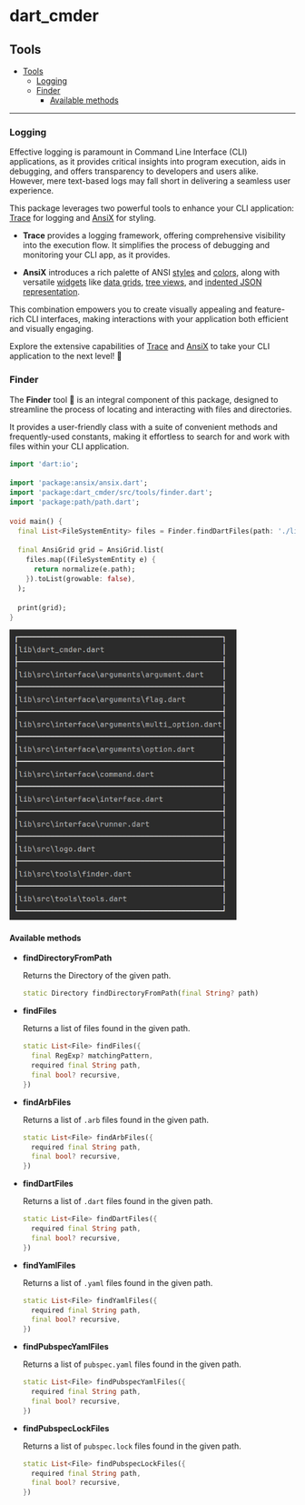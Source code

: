 # dart_cmder

## Tools

* [Tools](#tools)
  * [Logging](#logging)
  * [Finder](#finder)
    * [Available methods](#available-methods)

---

### Logging

Effective logging is paramount in Command Line Interface (CLI) applications, as it provides
critical insights into program execution, aids in debugging, and offers transparency
to developers and users alike.
However, mere text-based logs may fall short in delivering a seamless user experience.

This package leverages two powerful tools to enhance your CLI application: [Trace](https://pub.dev/packages/trace)
for logging and [AnsiX](https://pub.dev/packages/ansix) for styling.

- **Trace** provides a logging framework, offering comprehensive visibility into the execution flow.
  It simplifies the process of debugging and monitoring your CLI app, as it provides.


- **AnsiX** introduces a rich palette of
  ANSI [styles](https://github.com/nikosportolos/ansix/blob/main/.documentation/features/theme.md#styles)
  and [colors](https://github.com/nikosportolos/ansix/blob/main/.documentation/features/theme.md#colors),
  along with versatile [widgets](https://github.com/nikosportolos/ansix/blob/main/.documentation/features/widgets.md#widgets)
  like [data grids](https://github.com/nikosportolos/ansix/blob/main/.documentation/features/widgets.md#ansigrid),
  [tree views](https://github.com/nikosportolos/ansix/blob/main/.documentation/features/widgets.md#ansitreeview),
  and [indented JSON representation](https://github.com/nikosportolos/ansix/blob/main/.documentation/features/print.md#printJson).

This combination empowers you to create visually appealing and feature-rich CLI interfaces,
making interactions with your application both efficient and visually engaging.

Explore the extensive capabilities of [Trace](https://github.com/nikosportolos/trace#examples) and
[AnsiX](https://github.com/nikosportolos/ansix#examples) to take your CLI application to the next level! 🚀


### Finder

The **Finder** tool 🔎 is an integral component of this package, designed to streamline
the process of locating and interacting with files and directories.

It provides a user-friendly class with a suite of convenient methods and frequently-used constants,
making it effortless to search for and work with files within your CLI application.

```dart
import 'dart:io';

import 'package:ansix/ansix.dart';
import 'package:dart_cmder/src/tools/finder.dart';
import 'package:path/path.dart';

void main() {
  final List<FileSystemEntity> files = Finder.findDartFiles(path: './lib');

  final AnsiGrid grid = AnsiGrid.list(
    files.map((FileSystemEntity e) {
      return normalize(e.path);
    }).toList(growable: false),
  );

  print(grid);
}
```

<a href="https://raw.githubusercontent.com/nikosportolos/dart_cmder/main/assets/images/finder-grid-example.webp" target="_blank">
  <img src="https://raw.githubusercontent.com/nikosportolos/dart_cmder/main/assets/images/finder-grid-example.webp" width="400" alt="finder-grid-example">
</a>


#### Available methods

- **findDirectoryFromPath**

  Returns the Directory of the given path.

  ```dart
  static Directory findDirectoryFromPath(final String? path)
  ```

- **findFiles**
  
  Returns a list of files found in the given path.

  ```dart
  static List<File> findFiles({
    final RegExp? matchingPattern,
    required final String path,
    final bool? recursive,
  }) 
  ```

- **findArbFiles**

  Returns a list of `.arb` files found in the given path.
  
  ```dart
  static List<File> findArbFiles({
    required final String path,
    final bool? recursive,
  })
  ```

- **findDartFiles**

  Returns a list of `.dart` files found in the given path.

  ```dart
  static List<File> findDartFiles({
    required final String path,
    final bool? recursive,
  })
  ```
  
- **findYamlFiles**

  Returns a list of `.yaml` files found in the given path.

  ```dart
  static List<File> findYamlFiles({
    required final String path,
    final bool? recursive,
  })
  ```
  
- **findPubspecYamlFiles**

  Returns a list of `pubspec.yaml` files found in the given path.

  ```dart
  static List<File> findPubspecYamlFiles({
    required final String path,
    final bool? recursive,
  })
  ```
  
- **findPubspecLockFiles**

  Returns a list of `pubspec.lock` files found in the given path.

  ```dart
  static List<File> findPubspecLockFiles({
    required final String path,
    final bool? recursive,
  })
  ```
  
